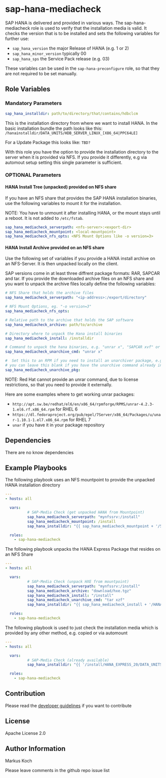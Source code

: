 sap-hana-mediacheck
===================

SAP HANA is delivered and provided in various ways. The sap-hana-mediacheck role is used to verify that the installation media is valid. It checks the version that is to be installed and sets the following variables for further use:

 - `sap_hana_version` the major Release of HANA (e.g. 1 or 2)
 - `sap_hana_minor_version` typically 00
 - `sap_hana_sps` the Service Pack release (e.g. 03)

These variables can be used in the `sap-hana-preconfigure` role, so that they are not required to be set manually.

Role Variables
--------------

### Mandatory Parameters

```yaml
sap_hana_installdir: path/to/directory/that/contains/hdbclcm
```

This is the installation directory from where we want to install HANA. In the basic installation bundle the path looks like this:  `/hanainstalldir/DATA_UNITS/HDB_SERVER_LINUX_[X86_64|PPC64LE]`

For a Update Package this looks like: `TBD?`

With this role you have the option to provide the installation directory to the server when it is provided via NFS. If you provide it differently, e.g via automout setup setting this single parameter is sufficient.

### OPTIONAL Parameters

####  HANA Install Tree (unpacked) provided on NFS share
 If you have an NFS share that provides the SAP HANA installation binaries, use the following variables to mount it for the installation.

NOTE: You have to unmount it after installing HANA, or the mount stays until a reboot. It is not added to `/etc/fstab`.

```yaml
sap_hana_mediacheck_serverpath: <nfs-server>:<export-dir>
sap_hana_mediacheck_mountpoint: <local-mountpoint>
sap_hana_mediacheck_nfs_opts: <NFS Mount Options like -o version=3>
```

#### HANA Install Archive provided on an NFS share

Use the following set of variables if you provide a HANA install archive on an NFS-Server. It is then unpacked locally on the client.

SAP versions come in at least three diffrent package formats: RAR, SAPCAR and tar. If you provide the downloaded archive files on an NFS share and you want to unpack the archive files locally  define the following variables:

```yaml
# NFS Share that holds the archive files
sap_hana_mediacheck_serverpath: "<ip-address>:/export/directory"

# NFS Mount Options, eg. "-o version=3"
sap_hana_mediacheck_nfs_opts:

# Relative path to the archive that holds the SAP software
sap_hana_mediacheck_archive: path/to/archive

# Directory where to unpack the Hana install binaries
sap_hana_mediacheck_install: /installdir

# Command to unpack the hana binaries, e.g. "unrar x", "SAPCAR xvf" or "tar xvf"
sap_hana_mediacheck_unarchive_cmd: "unrar x"

#  Set this to an RPM if you need to install an unarchiver package, e.g. unrar (see below)
# you can leave this blank if you have the unarchive command already installed)
sap_hana_mediacheck_unarchive_pkg:
```

NOTE: Red Hat cannot provide an unrar command, due to license restrictions, so that you need to provide it externally.

Here are some examples where to get working unrar packages:

- `http://apt.sw.be/redhat/el6/en/x86_64/rpmforge/RPMS/unrar-4.2.3-1.el6.rf.x86_64.rpm` for RHEL 6
- `https://dl.fedoraproject.org/pub/epel/7Server/x86_64/Packages/u/unar-1.10.1-1.el7.x86_64.rpm` for RHEL 7
- `unar` if you have it in your package repository


Dependencies
------------

There are no know dependencies

Example Playbooks
-----------------

The following playbook uses an NFS mountpoint to provide the unpacked HANA installation directory

```yaml
---
- hosts: all

  vars:
          # SAP-Media Check (get unpacked HANA from Mountpoint)
          sap_hana_mediacheck_serverpath: "mynfssrv:/install"
          sap_hana_mediacheck_mountpoint: /install
          sap_hana_installdir: "{{ sap_hana_mediacheck_mountpoint + '/51052325_HANA2_20/DATA_UNITS/HDB_SERVER_LINUX_' + ansible_architecture|upper }}"

  roles:
    - sap-hana-mediacheck
```

The following playbook unpacks the HANA Express Package that resides on an NFS Share

```yaml
---
- hosts: all

  vars:
          # SAP-Media Check (unpack HXE from mountpoint)
          sap_hana_mediacheck_serverpath: "mynfssrv:/install"
          sap_hana_mediacheck_archive: "download/hxe.tgz"
          sap_hana_mediacheck_install: "/install"
          sap_hana_mediacheck_unarchive_cmd: "tar xzf"
          sap_hana_installdir: "{{ sap_hana_mediacheck_install + '/HANA_EXPRESS_20/DATA_UNITS/HDB_SERVER_LINUX_' + ansible_architecture|upper }}"

  roles:
    - sap-hana-mediacheck
```

The following playbook is used to just check the installation media which is provided by any other method, e.g. copied or via automount

```yaml
---
- hosts: all

  vars:
          # SAP-Media Check (already available)
          sap_hana_installdir: "{{ '/install/HANA_EXPRESS_20/DATA_UNITS/HDB_SERVER_LINUX_' + ansible_architecture|upper }}"

  roles:
    - sap-hana-mediacheck
```

Contribution
------------

Please read the [developer guidelines](./README.DEV.md)  if you want to contribute

License
-------

Apache License 2.0


Author Information
------------------

Markus Koch

Please leave comments in the github repo issue list
